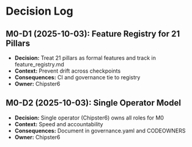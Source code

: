 # Decision Log

## M0-D1 (2025-10-03): Feature Registry for 21 Pillars

- **Decision:** Treat 21 pillars as formal features and track in feature_registry.md
- **Context:** Prevent drift across checkpoints
- **Consequences:** CI and governance tie to registry
- **Owner:** Chipster6

## M0-D2 (2025-10-03): Single Operator Model

- **Decision:** Single operator (Chipster6) owns all roles for M0
- **Context:** Speed and accountability
- **Consequences:** Document in governance.yaml and CODEOWNERS
- **Owner:** Chipster6
